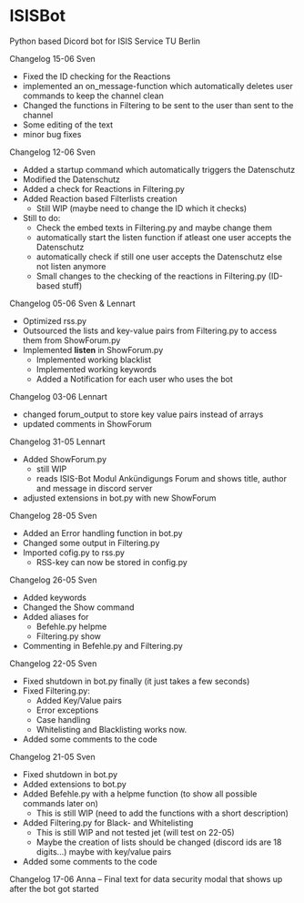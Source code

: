 # ISISBot

Python based Dicord bot for ISIS Service TU Berlin

Changelog 15-06 Sven
- Fixed the ID checking for the Reactions
- implemented an on_message-function which automatically deletes user commands to keep the channel clean
- Changed the functions in Filtering to be sent to the user than sent to the channel
- Some editing of the text
- minor bug fixes

Changelog 12-06 Sven
- Added a startup command which automatically triggers the Datenschutz
- Modified the Datenschutz
- Added a check for Reactions in Filtering.py
- Added Reaction based Filterlists creation
  - Still WIP (maybe need to change the ID which it checks)
- Still to do:
  - Check the embed texts in Filtering.py and maybe change them
  - automatically start the listen function if atleast one user accepts the Datenschutz
  - automatically check if still one user accepts the Datenschutz else not listen anymore
  - Small changes to the checking of the reactions in Filtering.py (ID-based stuff)

Changelog 05-06 Sven & Lennart
- Optimized rss.py
- Outsourced the lists and key-value pairs from Filtering.py to access them from ShowForum.py
- Implemented **listen** in ShowForum.py
  - Implemented working blacklist
  - Implemented working keywords
  - Added a Notification for each user who uses the bot

Changelog 03-06 Lennart
- changed forum_output to store key value pairs instead of arrays 
- updated comments in ShowForum

Changelog 31-05 Lennart
- Added ShowForum.py
  - still WIP
  - reads ISIS-Bot Modul Ankündigungs Forum and shows title, author and message in discord server
- adjusted extensions in bot.py with new ShowForum

Changelog 28-05 Sven
- Added an Error handling function in bot.py
- Changed some output in Filtering.py
- Imported cofig.py to rss.py
  - RSS-key can now be stored in config.py

Changelog 26-05 Sven
- Added keywords
- Changed the Show command
- Added aliases for
  - Befehle.py helpme
  - Filtering.py show
- Commenting in Befehle.py and Filtering.py


Changelog 22-05 Sven
- Fixed shutdown in bot.py finally (it just takes a few seconds)
- Fixed Filtering.py:
    - Added Key/Value pairs
    - Error exceptions
    - Case handling
    - Whitelisting and Blacklisting works now.
- Added some comments to the code


Changelog 21-05 Sven
- Fixed shutdown in bot.py
- Added extensions to bot.py
- Added Befehle.py with a helpme function (to show all possible commands later on)
    - This is still WIP (need to add the functions with a short description)
- Added Filtering.py for Black- and Whitelisting
    - This is still WIP and not tested jet (will test on 22-05)
    - Maybe the creation of lists should be changed (discord ids are 18 digits...) maybe with key/value pairs
- Added some comments to the code  

Changelog 17-06 Anna
– Final text for data security modal that shows up after the bot got started

